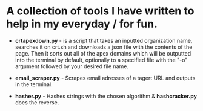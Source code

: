 # A collection of tools I have written to help in my everyday / for fun.

- **crtapexdown.py** -
is a script that takes an inputted organization name, searches it on crt.sh and downloads a json file with the contents of the page. Then it sorts out all of the apex domains
which will be outputted into the terminal by default, optionally to a specified file with the "-o" argument followed by your desired file name.

- **email_scraper.py** -
Scrapes email adresses of a tagert URL and outputs in the terminal.

- **hasher.py** - Hashes strings with the chosen algorithm & **hashcracker.py** does the reverse.

  
